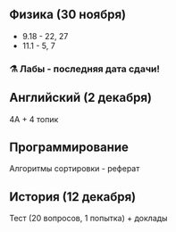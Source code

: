 ## Физика (30 ноября)
- 9.18 - 22, 27
- 11.1 - 5, 7
### ⚗️ Лабы - последняя дата сдачи!

## Английский (2 декабря)
4A + 4 топик
## Программирование
Алгоритмы сортировки - реферат

## История (12 декабря)
Тест (20 вопросов, 1 попытка) + доклады

